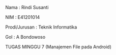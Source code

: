 Nama : Rindi Susanti

NIM : E41201014

Prodi/Jurusan : Teknik Informatika

Gol : A Bondowoso

TUGAS MINGGU 7 (Manajemen File pada Android)